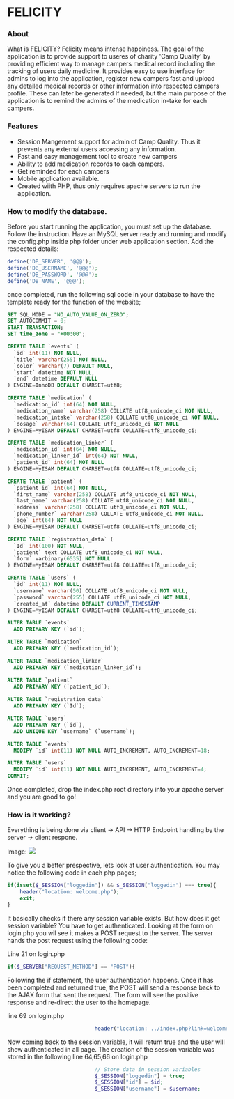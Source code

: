# FELICITY

### About
What is FELICITY? Felicity means intense happiness. The goal of the application is to provide support to useres of charity 'Camp Quality' by providing efficient way to manage campers medical record including the tracking of users daily medicine. It provides easy to use interface for admins to log into the application, register new campers fast and upload any detailed medical records or other information into respected campers profile. These can later be generated If needed, but the main purpose of the application is to remind the admins of the medication in-take for each campers.

### Features

- Session Mangement support for admin of Camp Quality. Thus it prevents any external users accessing any information.
- Fast and easy management tool to create new campers
- Ability to add medication records to each campers.
- Get reminded for each campers
- Mobile application available. 
- Created wiith PHP, thus only requires apache servers to run the application.


### How to modify the database.

Before you start running the application, you must set up the database. Follow the instruction. Have an MySQL server ready and running and modify the config.php inside php folder under web application section. Add the respected details:

```php
define('DB_SERVER', '@@@');
define('DB_USERNAME', '@@@');
define('DB_PASSWORD', '@@@');
define('DB_NAME', '@@@');
```

once completed, run the following sql code in your database to have the template ready for the function of the website;

```sql
SET SQL_MODE = "NO_AUTO_VALUE_ON_ZERO";
SET AUTOCOMMIT = 0;
START TRANSACTION;
SET time_zone = "+00:00";

CREATE TABLE `events` (
  `id` int(11) NOT NULL,
  `title` varchar(255) NOT NULL,
  `color` varchar(7) DEFAULT NULL,
  `start` datetime NOT NULL,
  `end` datetime DEFAULT NULL
) ENGINE=InnoDB DEFAULT CHARSET=utf8;

CREATE TABLE `medication` (
  `medication_id` int(64) NOT NULL,
  `medication_name` varchar(258) COLLATE utf8_unicode_ci NOT NULL,
  `medication_intake` varchar(258) COLLATE utf8_unicode_ci NOT NULL,
  `dosage` varchar(64) COLLATE utf8_unicode_ci NOT NULL
) ENGINE=MyISAM DEFAULT CHARSET=utf8 COLLATE=utf8_unicode_ci;

CREATE TABLE `medication_linker` (
  `medication_id` int(64) NOT NULL,
  `medication_linker_id` int(64) NOT NULL,
  `patient_id` int(64) NOT NULL
) ENGINE=MyISAM DEFAULT CHARSET=utf8 COLLATE=utf8_unicode_ci;

CREATE TABLE `patient` (
  `patient_id` int(64) NOT NULL,
  `first_name` varchar(258) COLLATE utf8_unicode_ci NOT NULL,
  `last_name` varchar(258) COLLATE utf8_unicode_ci NOT NULL,
  `address` varchar(258) COLLATE utf8_unicode_ci NOT NULL,
  `phone_number` varchar(258) COLLATE utf8_unicode_ci NOT NULL,
  `age` int(64) NOT NULL
) ENGINE=MyISAM DEFAULT CHARSET=utf8 COLLATE=utf8_unicode_ci;

CREATE TABLE `registration_data` (
  `Id` int(100) NOT NULL,
  `patient` text COLLATE utf8_unicode_ci NOT NULL,
  `form` varbinary(6535) NOT NULL
) ENGINE=MyISAM DEFAULT CHARSET=utf8 COLLATE=utf8_unicode_ci;

CREATE TABLE `users` (
  `id` int(11) NOT NULL,
  `username` varchar(50) COLLATE utf8_unicode_ci NOT NULL,
  `password` varchar(255) COLLATE utf8_unicode_ci NOT NULL,
  `created_at` datetime DEFAULT CURRENT_TIMESTAMP
) ENGINE=MyISAM DEFAULT CHARSET=utf8 COLLATE=utf8_unicode_ci;

ALTER TABLE `events`
  ADD PRIMARY KEY (`id`);

ALTER TABLE `medication`
  ADD PRIMARY KEY (`medication_id`);

ALTER TABLE `medication_linker`
  ADD PRIMARY KEY (`medication_linker_id`);

ALTER TABLE `patient`
  ADD PRIMARY KEY (`patient_id`);
  
ALTER TABLE `registration_data`
  ADD PRIMARY KEY (`Id`);

ALTER TABLE `users`
  ADD PRIMARY KEY (`id`),
  ADD UNIQUE KEY `username` (`username`);

ALTER TABLE `events`
  MODIFY `id` int(11) NOT NULL AUTO_INCREMENT, AUTO_INCREMENT=18;

ALTER TABLE `users`
  MODIFY `id` int(11) NOT NULL AUTO_INCREMENT, AUTO_INCREMENT=4;
COMMIT;
```

Once completed, drop the index.php root directory into your apache server and you are good to go!


### How is it working?

Everything is being done via client -> API -> HTTP Endpoint handling by the server -> client respone.


Image:
![](https://d32myzxfxyl12w.cloudfront.net/images/ckeditor_assets/pictures/275/content_rest_api_design.png)

To give you a better prespective, lets look at user authentication. You may notice the following code in each php pages;

```php
if(isset($_SESSION["loggedin"]) && $_SESSION["loggedin"] === true){
    header("location: welcome.php");
    exit;
}
```

It basically checks if there any session variable exists. But how does it get session variable? You have to get authenticated. Looking at the form on login.php you wil see it makes a POST request to the server. The server hands the post request using the following code:

Line 21 on login.php
```php
if($_SERVER["REQUEST_METHOD"] == "POST"){
```
Following the if statement, the user authentication happens. Once it has been completed and returned true, the POST will send a response back to the AJAX form that sent the request. The form will see the positive response and re-direct the user to the homepage.

line 69 on login.php
```php
                            header("location: ../index.php?link=welcome");
```

Now coming back to the session variable, it will return true and the user will show authenticated in all page. The creation of the session variable was stored in the following line 64,65,66 on login.php

```php
                            // Store data in session variables
                            $_SESSION["loggedin"] = true;
                            $_SESSION["id"] = $id;
                            $_SESSION["username"] = $username;
```
